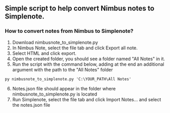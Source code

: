 ## Simple script to help convert Nimbus notes to Simplenote.

### How to convert notes from Nimbus to Simplenote?
1. Download nimbusnote_to_simplenote.py
2. In Nimbus Note, select the file tab and click Export all note.
3. Select HTML and click export.
4. Open the created folder, you should see a folder named "All Notes" in it.
5. Run the script with the command below, adding at the end an additional argument with the path to the "All Notes" folder
```
py nimbusnote_to_simplenote.py 'C:\YOUR_PATH\All Notes'
```
6. Notes.json file should appear in the folder where nimbusnote_to_simplenote.py is located
7. Run Simplenote, select the file tab and click Import Notes... and select the notes.json file